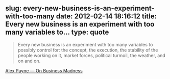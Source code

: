 slug: every-new-business-is-an-experiment-with-too-many
date: 2012-02-14 18:16:12
title: Every new business is an experiment with too many variables to...
type: quote
---

> Every new business is an experiment with too many variables to possibly control for: the concept, the execution, the stability of the people working on it, market forces, political turmoil, the weather, and on and on.

[Alex Payne — On Business Madness](http://al3x.net/2012/02/12/on-business-madness.html)
